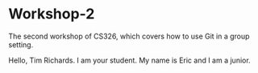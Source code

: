 # Workshop-2

The second workshop of CS326, which covers how to use Git in a group setting.

Hello, Tim Richards. I am your student.
My name is Eric and I am a junior.
